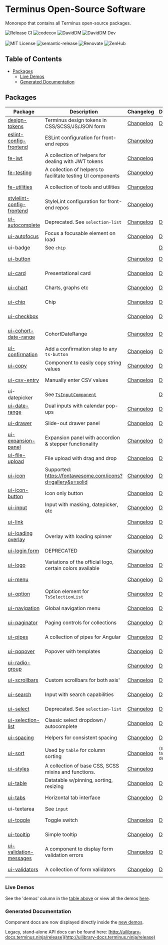 # Terminus Open-Source Software

Monorepo that contains all Terminus open-source packages.

![Release CI][github-badge-release] ![codecov][codecov-badge]
![DavidDM][david-badge] ![DavidDM Dev][david-dev-badge]
<br>  
![MIT License][license-badge] ![semantic-release][semantic-release-badge]
![Renovate][renovate-badge] ![ZenHub][zenhub-image]

<!-- START doctoc generated TOC please keep comment here to allow auto update -->
<!-- DON'T EDIT THIS SECTION, INSTEAD RE-RUN doctoc TO UPDATE -->
## Table of Contents

- [Packages](#packages)
  - [Live Demos](#live-demos)
  - [Generated Documentation](#generated-documentation)

<!-- END doctoc generated TOC please keep comment here to allow auto update -->

## Packages

|                      Package                      |                         Description                          |                 Changelog                  |               Demo               |               Docs               |                 Coverage                 |                           `@latest`                           |                          `@next`                           |
|---------------------------------------------------|--------------------------------------------------------------|--------------------------------------------|----------------------------------|----------------------------------|------------------------------------------|---------------------------------------------------------------|------------------------------------------------------------|
| [design-tokens][src-tokens]                       | Terminus design tokens in CSS/SCSS/JS/JSON form              | [Changelog][changelog-tokens]              | [Demo][demo-tokens]              |                                  |                                          | ![Design Tokens latest][badge-latest-tokens]                  | ![Tokens next][badge-next-tokens]                          |
| [eslint-config-frontend][src-eslint-config]       | ESLint configuration for front-end repos                     | [Changelog][changelog-eslint-config]       |                                  | [Docs][docs-eslint-config]       |                                          | ![ESLint config latest][badge-latest-eslint-config]           | ![ESLint config next][badge-next-eslint-config]            |
| [fe-jwt][src-fe-jwt]                              | A collection of helpers for dealing with JWT tokens          | [Changelog][changelog-fe-jwt]              |                                  | [Docs][docs-fe-jwt]              | ![codecov][cov-badge-fe-jwt]             | ![fe-jwt latest][badge-latest-fe-jwt]                         | ![fe-jwt next][badge-next-fe-jwt]                          |
| [fe-testing][src-fe-testing]                      | A collection of helpers to facilitate testing UI components  | [Changelog][changelog-fe-testing]          |                                  | [Docs][docs-fe-testing]          | ![codecov][cov-badge-fe-testing]         | ![fe-testing latest][badge-latest-fe-testing]                 | ![fe-testing next][badge-next-fe-testing]                  |
| [fe-utilities][src-fe-utilities]                  | A collection of tools and utilities                          | [Changelog][changelog-fe-utilities]        |                                  | [Docs][docs-fe-utilities]        | ![codecov][cov-badge-fe-utilities]       | ![fe-utilities latest][badge-latest-fe-utilities]             | ![fe-utilities next][badge-next-fe-utilities]              |
| [stylelint-config-frontend][src-stylelint-config] | StyleLint configuration for front-end repos                  | [Changelog][changelog-stylelint-config]    |                                  | [Docs][docs-stylelint-config]    |                                          | ![StyleLint config latest][badge-latest-stylelint-config]     | ![Stylelint config next][badge-next-stylelint-config]      |
| [ui-autocomplete][src-autocomplete]               | Deprecated. See `selection-list`                             | [Changelog][changelog-autocomplete]        | [Demo][demo-autocomplete]        | [Docs][docs-autocomplete]        | ![codecov][cov-badge-autocomplete]       | ![Autocomplete latest][badge-latest-autocomplete]             | ![Autocomplete next][badge-next-autocomplete]              |
| [ui-autofocus][src-autofocus]                     | Focus a focusable element on load                            | [Changelog][changelog-autofocus]           | [Demo][demo-autofocus]           | [Docs][docs-autofocus]           | ![codecov][cov-badge-autofocus]          | ![autofocus latest][badge-latest-autofocus]                   | ![Autofocus next][badge-next-autofocus]                    |
| ui-badge                                          | See `chip`                                                   |                                            | [Demo][demo-chip]                |                                  |                                          |                                                               |                                                            |
| [ui-button][src-button]                           |                                                              | [Changelog][changelog-button]              | [Demo][demo-button]              | [Docs][docs-button]              | ![codecov][cov-badge-button]             | ![button latest][badge-latest-button]                         | ![Button next][badge-next-button]                          |
| [ui-card][src-card]                               | Presentational card                                          | [Changelog][changelog-card]                | [Demo][demo-card]                | [Docs][docs-card]                | ![codecov][cov-badge-card]               | ![card latest][badge-latest-card]                             | ![Card next][badge-next-card]                              |
| [ui-chart][src-chart]                             | Charts, graphs etc                                           | [Changelog][changelog-chart]               | [Demo][demo-chart]               | [Docs][docs-chart]               | ![codecov][cov-badge-chart]              | ![chart latest][badge-latest-chart]                           | ![Chart next][badge-next-chart]                            |
| [ui-chip][src-chip]                               | Chip                                                         | [Changelog][changelog-chip]                | [Demo][demo-chip]                | [Docs][docs-chip]                | ![codecov][cov-badge-chip]               | ![chip latest][badge-latest-chip]                             | ![Chip next][badge-next-chip]                              |
| [ui-checkbox][src-checkbox]                       |                                                              | [Changelog][changelog-checkbox]            | [Demo][demo-checkbox]            | [Docs][docs-checkbox]            | ![codecov][cov-badge-checkbox]           | ![checkbox latest][badge-latest-checkbox]                     | ![Checkbox next][badge-next-checkbox]                      |
| [ui-cohort-date-range][src-cohort-date-range]     | CohortDateRange                                              | [Changelog][changelog-cohort-date-range]   | [Demo][demo-cohort-date-range]   | [Docs][docs-cohort-date-range]   | ![codecov][cov-badge-cohortDateRange]    | ![cohortDateRange latest][badge-latest-cohortDateRange]       | ![Cohort Date Range next][badge-next-cohortDateRange]      |
| [ui-confirmation][src-confirmation]               | Add a confirmation step to any `ts-button`                   | [Changelog][changelog-confirmation]        | [Demo][demo-confirmation]        | [Docs][docs-confirmation]        | ![codecov][cov-badge-confirmation]       | ![confirmation latest][badge-latest-confirmation]             | ![Confirmation next][badge-next-confirmation]              |
| [ui-copy][src-copy]                               | Component to easily copy string values                       | [Changelog][changelog-copy]                | [Demo][demo-copy]                | [Docs][docs-copy]                | ![codecov][cov-badge-copy]               | ![copy latest][badge-latest-copy]                             | ![Copy next][badge-next-copy]                              |
| [ui-csv-entry][src-csv-entry]                     | Manually enter CSV values                                    | [Changelog][changelog-csv-entry]           | [Demo][demo-csv-entry]           | [Docs][docs-csv-entry]           | ![codecov][cov-badge-csvEntry]           | ![csvEntry latest][badge-latest-csvEntry]                     | ![CSV Entry next][badge-next-csvEntry]                     |
| ui-datepicker                                     | See [`TsInputComponent`][src-input]                          |                                            | [Demo][demo-input]               | [Docs][docs-input]               |                                          |                                                               |                                                            |
| [ui-date-range][src-date-range]                   | Dual inputs with calendar pop-ups                            | [Changelog][changelog-date-range]          | [Demo][demo-date-range]          | [Docs][docs-date-range]          | ![codecov][cov-badge-dateRange]          | ![dateRange latest][badge-latest-dateRange]                   | ![Date Range next][badge-next-dateRange]                   |
| [ui-drawer][src-drawer]                           | Slide-out drawer panel                                       | [Changelog][changelog-drawer]              | [Demo][demo-drawer]              | [Docs][docs-drawer]              | ![codecov][cov-badge-drawer]             | ![drawer latest][badge-latest-drawer]                         | ![Drawer next][badge-next-drawer]                          |
| [ui-expansion-panel][src-expansion-panel]         | Expansion panel with accordion & stepper functionality       | [Changelog][changelog-expansion-panel]     | [Demo][demo-expansion-panel]     | [Docs][docs-expansion-panel]     | ![codecov][cov-badge-expansionPanel]     | ![expansionPanel latest][badge-latest-expansionPanel]         | ![Expansion Panel next][badge-next-expansionPanel]         |
| [ui-file-upload][src-file-upload]                 | File upload with drag and drop                               | [Changelog][changelog-file-upload]         | [Demo][demo-file-upload]         | [Docs][docs-file-upload]         | ![codecov][cov-badge-fileUpload]         | ![fileUpload latest][badge-latest-fileUpload]                 | ![File Upload next][badge-next-fileUpload]                 |
| [ui-icon][src-icon]                               | Supported: <https://fontawesome.com/icons?d=gallery&s=solid> | [Changelog][changelog-icon]                | [Demo][demo-icon]                | [Docs][docs-icon]                | ![codecov][cov-badge-icon]               | ![icon latest][badge-latest-icon]                             | ![Icon next][badge-next-icon]                              |
| [ui-icon-button][src-icon-button]                 | Icon only button                                             | [Changelog][changelog-icon-button]         | [Demo][demo-icon-button]         | [Docs][docs-icon-button]         | ![codecov][cov-badge-iconButton]         | ![iconButton latest][badge-latest-iconButton]                 | ![Icon Button next][badge-next-iconButton]                 |
| [ui-input][src-input]                             | Input with masking, datepicker, etc                          | [Changelog][changelog-input]               | [Demo][demo-input]               | [Docs][docs-input]               | ![codecov][cov-badge-input]              | ![input latest][badge-latest-input]                           | ![Input next][badge-next-input]                            |
| [ui-link][src-link]                               |                                                              | [Changelog][changelog-link]                | [Demo][demo-link]                | [Docs][docs-link]                | ![codecov][cov-badge-link]               | ![link latest][badge-latest-link]                             | ![Link next][badge-next-link]                              |
| [ui-loading overlay][src-loading-overlay]         | Overlay with loading spinner                                 | [Changelog][changelog-loading-overlay]     | [Demo][demo-loading-overlay]     | [Docs][docs-loading-overlay]     | ![codecov][cov-badge-loadingOverlay]     | ![loadingOverlay latest][badge-latest-loadingOverlay]         | ![Loading Overlay next][badge-next-loadingOverlay]         |
| [ui-login form][src-login-form]                   | DEPRECATED                                                   | [Changelog][changelog-login-form]          |                                  | [Docs][docs-login-form]          | ![codecov][cov-badge-loginForm]          | ![loginForm latest][badge-latest-loginForm]                   | ![Login Form next][badge-next-loginForm]                   |
| [ui-logo][src-logo]                               | Variations of the official logo, certain colors available    | [Changelog][changelog-logo]                | [Demo][demo-logo]                | [Docs][docs-logo]                | ![codecov][cov-badge-logo]               | ![logo latest][badge-latest-logo]                             | ![Logo next][badge-next-logo]                              |
| [ui-menu][src-menu]                               |                                                              | [Changelog][changelog-menu]                | [Demo][demo-menu]                | [Docs][docs-menu]                | ![codecov][cov-badge-menu]               | ![menu latest][badge-latest-menu]                             | ![Menu next][badge-next-menu]                              |
| [ui-option][src-option]                           | Option element for `TsSelectionList`                         | [Changelog][changelog-option]              | [Demo][demo-option]              | [Docs][docs-option]              | ![codecov][cov-badge-option]             | ![option latest][badge-latest-option]                         | ![Option next][badge-next-option]                          |
| [ui-navigation][src-navigation]                   | Global navigation menu                                       | [Changelog][changelog-navigation]          | [Demo][demo-navigation]          | [Docs][docs-navigation]          | ![codecov][cov-badge-navigation]         | ![navigation latest][badge-latest-navigation]                 | ![Navigation next][badge-next-navigation]                  |
| [ui-paginator][src-paginator]                     | Paging controls for collections                              | [Changelog][changelog-paginator]           | [Demo][demo-paginator]           | [Docs][docs-paginator]           | ![codecov][cov-badge-paginator]          | ![paginator latest][badge-latest-paginator]                   | ![Paginator next][badge-next-paginator]                    |
| [ui-pipes][src-pipes]                             | A collection of pipes for Angular                            | [Changelog][changelog-pipes]               | [Demo][demo-pipes]               | [Docs][docs-pipes]               | ![codecov][cov-badge-pipes]              | ![pipes latest][badge-latest-pipes]                           | ![Pipes next][badge-next-pipes]                            |
| [ui-popover][src-popover]                         | Popover with templates                                       | [Changelog][changelog-popover]             | [Demo][demo-popover]             | [Docs][docs-popover]             | ![codecov][cov-badge-popover]            | ![popover latest][badge-latest-popover]                       | ![Popover next][badge-next-popover]                        |
| [ui-radio-group][src-radio-group]                 |                                                              | [Changelog][changelog-radio-group]         | [Demo][demo-radio-group]         | [Docs][docs-radio-group]         | ![codecov][cov-badge-radioGroup]         | ![radioGroup latest][badge-latest-radioGroup]                 | ![Radio Group next][badge-next-radioGroup]                 |
| [ui-scrollbars][src-scrollbars]                   | Custom scrollbars for both axis'                             | [Changelog][changelog-scrollbars]          | [Demo][demo-scrollbars]          | [Docs][docs-scrollbars]          | ![codecov][cov-badge-scrollbars]         | ![scrollbars latest][badge-latest-scrollbars]                 | ![Scrollbars next][badge-next-scrollbars]                  |
| [ui-search][src-search]                           | Input with search capabilities                               | [Changelog][changelog-search]              | [Demo][demo-search]              | [Docs][docs-search]              | ![codecov][cov-badge-search]             | ![search latest][badge-latest-search]                         | ![Search next][badge-next-search]                          |
| [ui-select][src-select]                           | Deprecated. See `selection-list`                             | [Changelog][changelog-select]              | [Demo][demo-select]              | [Docs][docs-select]              | ![codecov][cov-badge-select]             | ![select latest][badge-latest-select]                         | ![Select next][badge-next-select]                          |
| [ui-selection-list][src-selection-list]           | Classic select dropdown / autocomplete                       | [Changelog][changelog-selection-list]      | [Demo][demo-selection-list]      | [Docs][docs-selection-list]      | ![codecov][cov-badge-selectionList]      | ![selectionList latest][badge-latest-selectionList]           | ![Selection List next][badge-next-selectionList]           |
| [ui-spacing][src-spacing]                         | Helpers for consistent spacing                               | [Changelog][changelog-spacing]             | [Demo][demo-spacing]             | [Docs][docs-spacing]             | ![codecov][cov-badge-spacing]            | ![spacing latest][badge-latest-spacing]                       | ![Spacing next][badge-next-spacing]                        |
| [ui-sort][src-sort]                               | Used by `table` for column sorting                           | [Changelog][changelog-sort]                | <small>(see table demo)</small>  | [Docs][docs-sort]                | ![codecov][cov-badge-sort]               | ![sort latest][badge-latest-sort]                             | ![Sort next][badge-next-sort]                              |
| [ui-styles][src-styles]                           | A collection of base CSS, SCSS mixins and functions.         | [Changelog][changelog-styles]              |                                  | [Docs][docs-styles]              |                                          | ![styles latest][badge-latest-styles]                         | ![Styles next][badge-next-styles]                          |
| [ui-table][src-table]                             | Datatable w/pinning, sorting, resizing                       | [Changelog][changelog-table]               | [Demo][demo-table]               | [Docs][docs-table]               | ![codecov][cov-badge-table]              | ![table latest][badge-latest-table]                           | ![Table next][badge-next-table]                            |
| [ui-tabs][src-tabs]                               | Horizontal tab interface                                     | [Changelog][changelog-tabs]                | [Demo][demo-tabs]                | [Docs][docs-tabs]                | ![codecov][cov-badge-tabs]               | ![tabs latest][badge-latest-tabs]                             | ![Tabs next][badge-next-tabs]                              |
| ui-textarea                                       | See `input`                                                  |                                            |                                  |                                  |                                          |                                                               |                                                            |
| [ui-toggle][src-toggle]                           | Toggle switch                                                | [Changelog][changelog-toggle]              | [Demo][demo-toggle]              | [Docs][docs-toggle]              | ![codecov][cov-badge-toggle]             | ![toggle latest][badge-latest-toggle]                         | ![Toggle next][badge-next-toggle]                          |
| [ui-tooltip][src-tooltip]                         | Simple tooltip                                               | [Changelog][changelog-tooltip]             | [Demo][demo-tooltip]             | [Docs][docs-tooltip]             | ![codecov][cov-badge-tooltip]            | ![tooltip latest][badge-latest-tooltip]                       | ![Tooltip next][badge-next-tooltip]                        |
| [ui-validation-messages][src-validation-messages] | A component to display form validation errors                | [Changelog][changelog-validation-messages] | [Demo][demo-validation-messages] | [Docs][docs-validation-messages] | ![codecov][cov-badge-validationMessages] | ![validationMessages latest][badge-latest-validationMessages] | ![Validation Messages next][badge-next-validationMessages] |
| [ui-validators][src-validators]                   | A collection of form validators                              | [Changelog][changelog-validators]          | [Demo][demo-validators]          | [Docs][docs-validators]          | ![codecov][cov-badge-validators]         | ![validators latest][badge-latest-validators]                 | ![Validators next][badge-next-validators]                  |

### Live Demos

See the 'demos' column in the [table above](#packages) or view all the demos [here][chromatic-storybook].

### Generated Documentation

Component docs are now displayed directly inside the [new demos][chromatic-storybook].

Legacy, stand-alone API docs can be found here:
[http://uilibrary-docs.terminus.ninja/release](http://uilibrary-docs.terminus.ninja/release)

<!-- Links -->
[semantic-release]:       https://github.com/semantic-release/semantic-release
[semantic-release-badge]: https://img.shields.io/badge/%20%20%F0%9F%93%A6%F0%9F%9A%80-semantic--release-e10079.svg
[codecov-project]:        https://codecov.io/gh/GetTerminus/terminus-oss
[codecov-badge]:          https://codecov.io/gh/GetTerminus/terminus-oss/branch/release/graph/badge.svg
[renovate-badge]:         https://img.shields.io/badge/renovate-enabled-brightgreen.svg
[renovate-link]:          https://renovatebot.com
[david-dev-badge]:        https://david-dm.org/GetTerminus/terminus-oss/dev-status.svg
[david-badge]:            https://david-dm.org/GetTerminus/terminus-oss.svg
[david-link]:             https://david-dm.org/GetTerminus/terminus-oss?view=list
[license-url]:            https://github.com/GetTerminus/terminus-ui/blob/release/LICENSE
[license-badge]:          http://img.shields.io/badge/license-MIT-blue.svg
[zenhub-image]:           https://dxssrr2j0sq4w.cloudfront.net/3.2.0/img/external/zenhub-badge.png
[zenhub-url]:             https://github.com/GetTerminus/terminus-oss#zenhub
[github-badge-release]:   https://github.com/GetTerminus/terminus-oss/workflows/Release%20CI/badge.svg
[github-ci-link]:         https://github.com/GetTerminus/terminus-oss/actions?query=workflow%3A%22Release+CI%22
[chromatic-storybook]:    https://release--5f0ca4e61af3790022cad2fe.chromatic.com

<!-- Source Directories -->
[src-tokens]:              https://github.com/GetTerminus/terminus-oss/blob/release/libs/design-tokens/
[src-fe-jwt]:              https://github.com/GetTerminus/terminus-oss/blob/release/libs/fe-jwt/
[src-fe-testing]:          https://github.com/GetTerminus/terminus-oss/blob/release/libs/fe-testing/
[src-fe-utilities]:        https://github.com/GetTerminus/terminus-oss/blob/release/libs/fe-utilities/
[src-eslint-config]:       https://github.com/GetTerminus/terminus-oss/blob/release/libs/eslint-config-frontend/
[src-stylelint-config]:    https://github.com/GetTerminus/terminus-oss/blob/release/libs/stylelint-config-frontend/
[src-autocomplete]:        https://github.com/GetTerminus/terminus-oss/blob/release/libs/ui/autocomplete/
[src-autofocus]:           https://github.com/GetTerminus/terminus-oss/blob/release/libs/ui/autofocus/
[src-button]:              https://github.com/GetTerminus/terminus-oss/blob/release/libs/ui/button/
[src-card]:                https://github.com/GetTerminus/terminus-oss/blob/release/libs/ui/card/
[src-chart]:               https://github.com/GetTerminus/terminus-oss/blob/release/libs/ui/chart/
[src-checkbox]:            https://github.com/GetTerminus/terminus-oss/blob/release/libs/ui/checkbox/
[src-chip]:                https://github.com/GetTerminus/terminus-oss/blob/release/libs/ui/chip/
[src-cohort-date-range]:   https://github.com/GetTerminus/terminus-oss/blob/release/libs/ui/cohort-date-range/
[src-confirmation]:        https://github.com/GetTerminus/terminus-oss/blob/release/libs/ui/confirmation/
[src-copy]:                https://github.com/GetTerminus/terminus-oss/blob/release/libs/ui/copy/
[src-csv-entry]:           https://github.com/GetTerminus/terminus-oss/blob/release/libs/ui/csv-entry/
[src-date-range]:          https://github.com/GetTerminus/terminus-oss/blob/release/libs/ui/date-range/
[src-drawer]:              https://github.com/GetTerminus/terminus-oss/blob/release/libs/ui/drawer/
[src-expansion-panel]:     https://github.com/GetTerminus/terminus-oss/blob/release/libs/ui/expansion-panel/
[src-file-upload]:         https://github.com/GetTerminus/terminus-oss/blob/release/libs/ui/file-upload/
[src-icon-button]:         https://github.com/GetTerminus/terminus-oss/blob/release/libs/ui/icon-button/
[src-icon]:                https://github.com/GetTerminus/terminus-oss/blob/release/libs/ui/icon/
[src-input]:               https://github.com/GetTerminus/terminus-oss/blob/release/libs/ui/input/
[src-link]:                https://github.com/GetTerminus/terminus-oss/blob/release/libs/ui/link/
[src-loading-overlay]:     https://github.com/GetTerminus/terminus-oss/blob/release/libs/ui/loading-overlay/
[src-login-form]:          https://github.com/GetTerminus/terminus-oss/blob/release/libs/ui/login-form/
[src-logo]:                https://github.com/GetTerminus/terminus-oss/blob/release/libs/ui/logo/
[src-menu]:                https://github.com/GetTerminus/terminus-oss/blob/release/libs/ui/menu/
[src-option]:                https://github.com/GetTerminus/terminus-oss/blob/release/libs/ui/option/
[src-navigation]:          https://github.com/GetTerminus/terminus-oss/blob/release/libs/ui/navigation/
[src-paginator]:           https://github.com/GetTerminus/terminus-oss/blob/release/libs/ui/paginator/
[src-pipes]:               https://github.com/GetTerminus/terminus-oss/blob/release/libs/ui/pipes/
[src-popover]:             https://github.com/Getterminus/terminus-oss/blob/release/libs/ui/popover/
[src-radio-group]:         https://github.com/GetTerminus/terminus-oss/blob/release/libs/ui/radio-group/
[src-scrollbars]:          https://github.com/GetTerminus/terminus-oss/blob/release/libs/ui/scrollbars/
[src-search]:              https://github.com/GetTerminus/terminus-oss/blob/release/libs/ui/search/
[src-select]:              https://github.com/GetTerminus/terminus-oss/blob/release/libs/ui/select/
[src-selection-list]:      https://github.com/GetTerminus/terminus-oss/blob/release/libs/ui/selection-list/
[src-sort]:                https://github.com/GetTerminus/terminus-oss/blob/release/libs/ui/sort/
[src-spacing]:             https://github.com/GetTerminus/terminus-oss/blob/release/libs/ui/spacing/
[src-styles]:              https://github.com/GetTerminus/terminus-oss/blob/release/libs/ui/styles/
[src-table]:               https://github.com/GetTerminus/terminus-oss/blob/release/libs/ui/table/
[src-tabs]:                https://github.com/GetTerminus/terminus-oss/blob/release/libs/ui/tabs/
[src-toggle]:              https://github.com/GetTerminus/terminus-oss/blob/release/libs/ui/toggle/
[src-tooltip]:             https://github.com/GetTerminus/terminus-oss/blob/release/libs/ui/tooltip/
[src-validation-messages]: https://github.com/GetTerminus/terminus-oss/blob/release/libs/ui/validation-messages/
[src-validators]:          https://github.com/GetTerminus/terminus-oss/blob/release/libs/ui/validators/

<!-- Changelogs -->
[changelog-tokens]:              https://github.com/GetTerminus/terminus-oss/blob/release/libs/design-tokens/CHANGELOG.md
[changelog-fe-jwt]:              https://github.com/GetTerminus/terminus-oss/blob/release/libs/fe-jwt/CHANGELOG.md
[changelog-fe-testing]:          https://github.com/GetTerminus/terminus-oss/blob/release/libs/fe-testing/CHANGELOG.md
[changelog-fe-utilities]:        https://github.com/GetTerminus/terminus-oss/blob/release/libs/fe-utilities/CHANGELOG.md
[changelog-eslint-config]:       https://github.com/GetTerminus/terminus-oss/blob/release/libs/eslint-config-frontend/CHANGELOG.md
[changelog-stylelint-config]:    https://github.com/GetTerminus/terminus-oss/blob/release/libs/stylelint-config-frontend/CHANGELOG.md
[changelog-autocomplete]:        https://github.com/GetTerminus/terminus-oss/blob/release/libs/ui/autocomplete/CHANGELOG.md
[changelog-autofocus]:           https://github.com/GetTerminus/terminus-oss/blob/release/libs/ui/autofocus/CHANGELOG.md
[changelog-button]:              https://github.com/GetTerminus/terminus-oss/blob/release/libs/ui/button/CHANGELOG.md
[changelog-card]:                https://github.com/GetTerminus/terminus-oss/blob/release/libs/ui/card/CHANGELOG.md
[changelog-chart]:               https://github.com/GetTerminus/terminus-oss/blob/release/libs/ui/chart/CHANGELOG.md
[changelog-checkbox]:            https://github.com/GetTerminus/terminus-oss/blob/release/libs/ui/checkbox/CHANGELOG.md
[changelog-chip]:                https://github.com/GetTerminus/terminus-oss/blob/release/libs/ui/chip/CHANGELOG.md
[changelog-cohort-date-range]:   https://github.com/GetTerminus/terminus-oss/blob/release/libs/ui/cohort-date-range/CHANGELOG.md
[changelog-confirmation]:        https://github.com/GetTerminus/terminus-oss/blob/release/libs/ui/confirmation/CHANGELOG.md
[changelog-copy]:                https://github.com/GetTerminus/terminus-oss/blob/release/libs/ui/copy/CHANGELOG.md
[changelog-csv-entry]:           https://github.com/GetTerminus/terminus-oss/blob/release/libs/ui/csv-entry/CHANGELOG.md
[changelog-date-range]:          https://github.com/GetTerminus/terminus-oss/blob/release/libs/ui/date-range/CHANGELOG.md
[changelog-drawer]:              https://github.com/GetTerminus/terminus-oss/blob/release/libs/ui/drawer/CHANGELOG.md
[changelog-expansion-panel]:     https://github.com/GetTerminus/terminus-oss/blob/release/libs/ui/expansion-panel/CHANGELOG.md
[changelog-file-upload]:         https://github.com/GetTerminus/terminus-oss/blob/release/libs/ui/file-upload/CHANGELOG.md
[changelog-icon-button]:         https://github.com/GetTerminus/terminus-oss/blob/release/libs/ui/icon-button/CHANGELOG.md
[changelog-icon]:                https://github.com/GetTerminus/terminus-oss/blob/release/libs/ui/icon/CHANGELOG.md
[changelog-input]:               https://github.com/GetTerminus/terminus-oss/blob/release/libs/ui/input/CHANGELOG.md
[changelog-link]:                https://github.com/GetTerminus/terminus-oss/blob/release/libs/ui/link/CHANGELOG.md
[changelog-loading-overlay]:     https://github.com/GetTerminus/terminus-oss/blob/release/libs/ui/loading-overlay/CHANGELOG.md
[changelog-login-form]:          https://github.com/GetTerminus/terminus-oss/blob/release/libs/ui/login-form/CHANGELOG.md
[changelog-logo]:                https://github.com/GetTerminus/terminus-oss/blob/release/libs/ui/logo/CHANGELOG.md
[changelog-menu]:                https://github.com/GetTerminus/terminus-oss/blob/release/libs/ui/menu/CHANGELOG.md
[changelog-option]:              https://github.com/GetTerminus/terminus-oss/blob/release/libs/ui/option/CHANGELOG.md
[changelog-navigation]:          https://github.com/GetTerminus/terminus-oss/blob/release/libs/ui/navigation/CHANGELOG.md
[changelog-paginator]:           https://github.com/GetTerminus/terminus-oss/blob/release/libs/ui/paginator/CHANGELOG.md
[changelog-pipes]:               https://github.com/GetTerminus/terminus-oss/blob/release/libs/ui/pipes/CHANGELOG.md
[changelog-popover]:             https://github.com/Getterminus/terminus-oss/blob/release/libs/ui/popover/CHANGELOG.md
[changelog-radio-group]:         https://github.com/GetTerminus/terminus-oss/blob/release/libs/ui/radio-group/CHANGELOG.md
[changelog-scrollbars]:          https://github.com/GetTerminus/terminus-oss/blob/release/libs/ui/scrollbars/CHANGELOG.md
[changelog-search]:              https://github.com/GetTerminus/terminus-oss/blob/release/libs/ui/search/CHANGELOG.md
[changelog-select]:              https://github.com/GetTerminus/terminus-oss/blob/release/libs/ui/select/CHANGELOG.md
[changelog-selection-list]:      https://github.com/GetTerminus/terminus-oss/blob/release/libs/ui/selection-list/CHANGELOG.md
[changelog-sort]:                https://github.com/GetTerminus/terminus-oss/blob/release/libs/ui/sort/CHANGELOG.md
[changelog-spacing]:             https://github.com/GetTerminus/terminus-oss/blob/release/libs/ui/spacing/CHANGELOG.md
[changelog-styles]:              https://github.com/GetTerminus/terminus-oss/blob/release/libs/ui/styles/CHANGELOG.md
[changelog-table]:               https://github.com/GetTerminus/terminus-oss/blob/release/libs/ui/table/CHANGELOG.md
[changelog-tabs]:                https://github.com/GetTerminus/terminus-oss/blob/release/libs/ui/tabs/CHANGELOG.md
[changelog-toggle]:              https://github.com/GetTerminus/terminus-oss/blob/release/libs/ui/toggle/CHANGELOG.md
[changelog-tooltip]:             https://github.com/GetTerminus/terminus-oss/blob/release/libs/ui/tooltip/CHANGELOG.md
[changelog-validation-messages]: https://github.com/GetTerminus/terminus-oss/blob/release/libs/ui/validation-messages/CHANGELOG.md
[changelog-validators]:          https://github.com/GetTerminus/terminus-oss/blob/release/libs/ui/validators/CHANGELOG.md

<!-- Legacy source code -->
[legacy-src-tokens]:              https://github.com/GetTerminus/design-tokens
[legacy-src-fe-jwt]:              https://github.com/GetTerminus/ngx-tools/tree/release/ngx-tools/jwt
[legacy-src-fe-testing]:          https://github.com/GetTerminus/ngx-tools/tree/release/ngx-tools/testing
[legacy-src-fe-utilities]:        https://github.com/GetTerminus/ngx-tools
[legacy-src-eslint-config]:       https://github.com/GetTerminus/eslint-config-frontend
[legacy-src-stylelint-config]:    https://github.com/GetTerminus/stylelint-config-frontend
[legacy-src-autocomplete]:        https://github.com/GetTerminus/terminus-ui/blob/release/projects/library/autocomplete/
[legacy-src-autofocus]:           https://github.com/GetTerminus/terminus-ui/blob/release/projects/library/autofocus/
[legacy-src-button]:              https://github.com/GetTerminus/terminus-ui/blob/release/projects/library/button/
[legacy-src-card]:                https://github.com/GetTerminus/terminus-ui/blob/release/projects/library/card/
[legacy-src-chart]:               https://github.com/GetTerminus/terminus-ui/blob/release/projects/library/chart/
[legacy-src-checkbox]:            https://github.com/GetTerminus/terminus-ui/blob/release/projects/library/checkbox/
[legacy-src-chip]:                https://github.com/GetTerminus/terminus-ui/blob/release/projects/library/chip/
[legacy-src-cohort-date-range]:   https://github.com/GetTerminus/terminus-ui/blob/release/projects/library/cohort-date-range/
[legacy-src-confirmation]:        https://github.com/GetTerminus/terminus-ui/blob/release/projects/library/confirmation/
[legacy-src-copy]:                https://github.com/GetTerminus/terminus-ui/blob/release/projects/library/copy/
[legacy-src-csv-entry]:           https://github.com/GetTerminus/terminus-ui/blob/release/projects/library/csv-entry/
[legacy-src-date-range]:          https://github.com/GetTerminus/terminus-ui/blob/release/projects/library/date-range/
[legacy-src-drawer]:              https://github.com/GetTerminus/terminus-ui/blob/release/projects/library/drawer/
[legacy-src-expansion-panel]:     https://github.com/GetTerminus/terminus-ui/blob/release/projects/library/expansion-panel/
[legacy-src-file-upload]:         https://github.com/GetTerminus/terminus-ui/blob/release/projects/library/file-upload/
[legacy-src-icon-button]:         https://github.com/GetTerminus/terminus-ui/blob/release/projects/library/icon-button/
[legacy-src-icon]:                https://github.com/GetTerminus/terminus-ui/blob/release/projects/library/icon/
[legacy-src-input]:               https://github.com/GetTerminus/terminus-ui/blob/release/projects/library/input/
[legacy-src-link]:                https://github.com/GetTerminus/terminus-ui/blob/release/projects/library/link/
[legacy-src-loading-overlay]:     https://github.com/GetTerminus/terminus-ui/blob/release/projects/library/loading-overlay/
[legacy-src-login-form]:          https://github.com/GetTerminus/terminus-ui/blob/release/projects/library/login-form/
[legacy-src-logo]:                https://github.com/GetTerminus/terminus-ui/blob/release/projects/library/logo/
[legacy-src-menu]:                https://github.com/GetTerminus/terminus-ui/blob/release/projects/library/menu/
[legacy-src-option]:              https://github.com/GetTerminus/terminus-ui/blob/release/projects/library/option/
[legacy-src-navigation]:          https://github.com/GetTerminus/terminus-ui/blob/release/projects/library/navigation/
[legacy-src-paginator]:           https://github.com/GetTerminus/terminus-ui/blob/release/projects/library/paginator/
[legacy-src-pipes]:               https://github.com/GetTerminus/terminus-ui/blob/release/projects/library/pipes/
[legacy-src-popover]:             https://github.com/Getterminus/terminus-ui/blob/release/projects/library/popover/
[legacy-src-radio-group]:         https://github.com/GetTerminus/terminus-ui/blob/release/projects/library/radio-group/
[legacy-src-scrollbars]:          https://github.com/GetTerminus/terminus-ui/blob/release/projects/library/scrollbars/
[legacy-src-search]:              https://github.com/GetTerminus/terminus-ui/blob/release/projects/library/search/
[legacy-src-select]:              https://github.com/GetTerminus/terminus-ui/blob/release/projects/library/select/
[legacy-src-selection-list]:      https://github.com/GetTerminus/terminus-ui/blob/release/projects/library/selection-list/
[legacy-src-sort]:                https://github.com/GetTerminus/terminus-ui/blob/release/projects/library/sort/
[legacy-src-spacing]:             https://github.com/GetTerminus/terminus-ui/blob/release/projects/library/spacing/
[legacy-src-table]:               https://github.com/GetTerminus/terminus-ui/blob/release/projects/library/table/
[legacy-src-tabs]:                https://github.com/GetTerminus/terminus-ui/blob/release/projects/library/tabs/
[legacy-src-toggle]:              https://github.com/GetTerminus/terminus-ui/blob/release/projects/library/toggle/
[legacy-src-tooltip]:             https://github.com/GetTerminus/terminus-ui/blob/release/projects/library/tooltip/
[legacy-src-validation-messages]: https://github.com/GetTerminus/terminus-ui/blob/release/projects/library/validation-messages/
[legacy-src-validators]:          https://github.com/GetTerminus/terminus-ui/blob/release/projects/library/validators/

<!-- Demos -->
[demo-tokens]:              https://release--5f0ca4e61af3790022cad2fe.chromatic.com/?path=/story/tokens
[demo-autocomplete]:        https://getterminus.github.io/ui-demos-release/components/autocomplete
[demo-autofocus]:           https://release--5f0ca4e61af3790022cad2fe.chromatic.com/?path=/story/utilities-autofocus
[demo-button]:              https://release--5f0ca4e61af3790022cad2fe.chromatic.com/?path=/story/components-actions-button
[demo-card]:                https://release--5f0ca4e61af3790022cad2fe.chromatic.com/?path=/story/components-structure-card
[demo-chart]:               https://release--5f0ca4e61af3790022cad2fe.chromatic.com/?path=/story/components-data-display-chart
[demo-chip]:                https://release--5f0ca4e61af3790022cad2fe.chromatic.com/?path=/story/components-data-display-chip
[demo-checkbox]:            https://release--5f0ca4e61af3790022cad2fe.chromatic.com/?path=/story/components-data-entry-checkbox
[demo-cohort-date-range]:   https://release--5f0ca4e61af3790022cad2fe.chromatic.com/?path=/story/components-data-entry-cohort-date-range
[demo-confirmation]:        https://release--5f0ca4e61af3790022cad2fe.chromatic.com/?path=/story/components-feedback-confirmation
[demo-copy]:                https://release--5f0ca4e61af3790022cad2fe.chromatic.com/?path=/story/components-actions-copy
[demo-csv-entry]:           https://release--5f0ca4e61af3790022cad2fe.chromatic.com/?path=/story/components-data-entry-csv-entry
[demo-date-range]:          https://release--5f0ca4e61af3790022cad2fe.chromatic.com/?path=/story/components-data-entry-date-range
[demo-drawer]:              https://release--5f0ca4e61af3790022cad2fe.chromatic.com/?path=/story/components-structure-drawer
[demo-expansion-panel]:     https://release--5f0ca4e61af3790022cad2fe.chromatic.com/?path=/story/components-structure-expansion-panel
[demo-file-upload]:         https://release--5f0ca4e61af3790022cad2fe.chromatic.com/?path=/story/components-data-entry-file-upload
[demo-icon-button]:         https://release--5f0ca4e61af3790022cad2fe.chromatic.com/?path=/story/components-actions-icon-button
[demo-icon]:                https://release--5f0ca4e61af3790022cad2fe.chromatic.com/?path=/story/components-media-icon
[demo-input]:               https://release--5f0ca4e61af3790022cad2fe.chromatic.com/?path=/story/components-data-entry-input
[demo-link]:                https://release--5f0ca4e61af3790022cad2fe.chromatic.com/?path=/story/components-navigation-link
[demo-loading-overlay]:     https://release--5f0ca4e61af3790022cad2fe.chromatic.com/?path=/story/components-feedback-loading-overlay
[demo-log-in-form]:         https://getterminus.github.io/ui-demos-release/components/log-in-form
[demo-logo]:                https://release--5f0ca4e61af3790022cad2fe.chromatic.com/?path=/story/components-media-logo
[demo-menu]:                https://release--5f0ca4e61af3790022cad2fe.chromatic.com/?path=/story/components-actions-menu
[demo-option]:              https://release--5f0ca4e61af3790022cad2fe.chromatic.com/?path=/story/components-data-entry-selection-list
[demo-navigation]:          https://release--5f0ca4e61af3790022cad2fe.chromatic.com/?path=/story/components-navigation-navigation-horizontal
[demo-paginator]:           https://release--5f0ca4e61af3790022cad2fe.chromatic.com/?path=/story/components-navigation-paginator
[demo-pipes]:               https://release--5f0ca4e61af3790022cad2fe.chromatic.com/?path=/story/utilities-pipes
[demo-popover]:             https://release--5f0ca4e61af3790022cad2fe.chromatic.com/?path=/story/components-structure-popover
[demo-radio-group]:         https://release--5f0ca4e61af3790022cad2fe.chromatic.com/?path=/story/components-data-entry-radio-group
[demo-scrollbars]:          https://release--5f0ca4e61af3790022cad2fe.chromatic.com/?path=/story/components-structure-scrollbars
[demo-search]:              https://release--5f0ca4e61af3790022cad2fe.chromatic.com/?path=/story/components-actions-search
[demo-select]:              https://getterminus.github.io/ui-demos-release/components/select
[demo-selection-list]:      https://release--5f0ca4e61af3790022cad2fe.chromatic.com/?path=/story/components-data-entry-selection-list
[demo-spacing-constant]:    https://getterminus.github.io/ui-demos-release/components/spacing-constant
[demo-spacing]:             https://release--5f0ca4e61af3790022cad2fe.chromatic.com/?path=/story/components-structure-spacing
[demo-table]:               https://release--5f0ca4e61af3790022cad2fe.chromatic.com/?path=/story/components-data-display-table
[demo-tabs]:                https://release--5f0ca4e61af3790022cad2fe.chromatic.com/?path=/story/components-structure-tabs
[demo-toggle]:              https://release--5f0ca4e61af3790022cad2fe.chromatic.com/?path=/story/components-data-entry-toggle
[demo-tooltip]:             https://release--5f0ca4e61af3790022cad2fe.chromatic.com/?path=/story/components-feedback-tooltip
[demo-validation-messages]: https://release--5f0ca4e61af3790022cad2fe.chromatic.com/?path=/story/utilities-input-validation
[demo-validators]:          https://release--5f0ca4e61af3790022cad2fe.chromatic.com/?path=/story/utilities-input-validation

<!-- TS Primary Docs -->
[docs-fe-jwt]:              https://github.com/GetTerminus/terminus-oss/blob/release/libs/fe-jwt/README.md
[docs-fe-testing]:          https://github.com/GetTerminus/terminus-oss/blob/release/libs/fe-testing/README.md
[docs-fe-utilities]:        https://github.com/GetTerminus/terminus-oss/blob/release/libs/fe-utilities/README.md
[docs-eslint-config]:       https://github.com/GetTerminus/terminus-oss/blob/release/libs/eslint-config-frontend/README.md
[docs-stylelint-config]:    https://github.com/GetTerminus/terminus-oss/blob/release/libs/stylelint-config-frontend/README.md
[docs-autocomplete]:        http://uilibrary-docs.terminus.ninja/release/components/TsAutocompleteComponent.html
[docs-autofocus]:           http://uilibrary-docs.terminus.ninja/release/directives/TsAutofocusDirective.html
[docs-button]:              http://uilibrary-docs.terminus.ninja/release/components/TsButtonComponent.html
[docs-card]:                http://uilibrary-docs.terminus.ninja/release/components/TsCardComponent.html
[docs-chart]:               http://uilibrary-docs.terminus.ninja/release/components/TsChartComponent.html
[docs-checkbox]:            http://uilibrary-docs.terminus.ninja/release/components/TsCheckboxComponent.html
[docs-chip]:                http://uilibrary-docs.terminus.ninja/release/components/TsChipCollectionComponent.html
[docs-cohort-date-range]:   http://uilibrary-docs.terminus.ninja/release/components/TsCohortDateRangeComponent.html
[docs-confirmation]:        http://uilibrary-docs.terminus.ninja/release/directives/TsConfirmationDirective.html
[docs-copy]:                http://uilibrary-docs.terminus.ninja/release/components/TsCopyComponent.html
[docs-csv-entry]:           http://uilibrary-docs.terminus.ninja/release/components/TsCSVEntryComponent.html
[docs-date-range]:          http://uilibrary-docs.terminus.ninja/release/components/TsDateRangeComponent.html
[docs-drawer]:              http://uilibrary-docs/terminus.ninja/release/components/TsDrawerComponent.html
[docs-expansion-panel]:     http://uilibrary-docs.terminus.ninja/release/components/TsExpansionPanelComponent.html
[docs-file-upload]:         http://uilibrary-docs.terminus.ninja/release/components/TsFileUploadComponent.html
[docs-icon-button]:         http://uilibrary-docs.terminus.ninja/release/components/TsIconButtonComponent.html
[docs-icon]:                http://uilibrary-docs.terminus.ninja/release/components/TsIconComponent.html
[docs-input]:               http://uilibrary-docs.terminus.ninja/release/components/TsInputComponent.html
[docs-link]:                http://uilibrary-docs.terminus.ninja/release/components/TsLinkComponent.html
[docs-loading-overlay]:     http://uilibrary-docs.terminus.ninja/release/components/TsLoadingOverlayComponent.html
[docs-login-form]:          http://uilibrary-docs.terminus.ninja/release/components/TsLoginFormComponent.html
[docs-logo]:                http://uilibrary-docs.terminus.ninja/release/components/TsLogoComponent.html
[docs-menu]:                http://uilibrary-docs.terminus.ninja/release/components/TsMenuComponent.html
[docs-option]:              http://uilibrary-docs.terminus.ninja/release/components/TsOptionComponent.html
[docs-navigation]:          http://uilibrary-docs.terminus.ninja/release/components/TsNavigationComponent.html
[docs-paginator]:           http://uilibrary-docs.terminus.ninja/release/components/TsPaginatorComponent.html
[docs-pipes]:               http://uilibrary-docs.terminus.ninja/release/modules/TsPipesModule.html
[docs-popover]:             http://uilibrary-docs.terminus.ninja/release/modules/TsPopoverComponent.html
[docs-radio-group]:         http://uilibrary-docs.terminus.ninja/release/components/TsRadioGroupComponent.html
[docs-scrollbars]:          http://uilibrary-docs.terminus.ninja/release/components/TsScrollbarsComponent.html
[docs-search]:              http://uilibrary-docs.terminus.ninja/release/components/TsSearchComponent.html
[docs-select]:              http://uilibrary-docs.terminus.ninja/release/components/TsSelectComponent.html
[docs-selection-list]:      http://uilibrary-docs.terminus.ninja/release/components/TsSelectionListComponent.html
[docs-sort]:                http://uilibrary-docs.terminus.ninja/release/directives/TsSortDirective.html
[docs-spacing]:             http://uilibrary-docs.terminus.ninja/release/directives/TsVerticalSpacingDirective.html
[docs-styles]:              https://github.com/GetTerminus/terminus-oss/tree/release/libs/ui/styles
[docs-table]:               http://uilibrary-docs.terminus.ninja/release/components/TsTableComponent.html
[docs-tabs]:                http://uilibrary-docs.terminus.ninja/release/components/TsTabCollectionComponent.html
[docs-toggle]:              http://uilibrary-docs.terminus.ninja/release/components/TsToggleComponent.html
[docs-tooltip]:             http://uilibrary-docs.terminus.ninja/release/components/TsTooltipComponent.html
[docs-validation-messages]: http://uilibrary-docs.terminus.ninja/release/injectables/TsValidationMessagesComponent.html
[docs-validators]:          http://uilibrary-docs.terminus.ninja/release/injectables/TsValidatorsService.html

<!-- Coverage Badges -->
[cov-badge-fe-jwt]:             https://codecov.io/gh/GetTerminus/terminus-oss/branch/release/graph/badge.svg?flag=feJwt
[cov-badge-fe-testing]:         https://codecov.io/gh/GetTerminus/terminus-oss/branch/release/graph/badge.svg?flag=feTesting
[cov-badge-fe-utilities]:       https://codecov.io/gh/GetTerminus/terminus-oss/branch/release/graph/badge.svg?flag=feUtilities
[cov-badge-autocomplete]:       https://codecov.io/gh/GetTerminus/terminus-oss/branch/release/graph/badge.svg?flag=autocomplete
[cov-badge-autofocus]:          https://codecov.io/gh/GetTerminus/terminus-oss/branch/release/graph/badge.svg?flag=autofocus
[cov-badge-button]:             https://codecov.io/gh/GetTerminus/terminus-oss/branch/release/graph/badge.svg?flag=button
[cov-badge-card]:               https://codecov.io/gh/GetTerminus/terminus-oss/branch/release/graph/badge.svg?flag=card
[cov-badge-chart]:              https://codecov.io/gh/GetTerminus/terminus-oss/branch/release/graph/badge.svg?flag=chart
[cov-badge-checkbox]:           https://codecov.io/gh/GetTerminus/terminus-oss/branch/release/graph/badge.svg?flag=checkbox
[cov-badge-chip]:               https://codecov.io/gh/GetTerminus/terminus-oss/branch/release/graph/badge.svg?flag=chip
[cov-badge-cohortDateRange]:    https://codecov.io/gh/GetTerminus/terminus-oss/branch/release/graph/badge.svg?flag=cohortDateRange
[cov-badge-confirmation]:       https://codecov.io/gh/GetTerminus/terminus-oss/branch/release/graph/badge.svg?flag=confirmation
[cov-badge-copy]:               https://codecov.io/gh/GetTerminus/terminus-oss/branch/release/graph/badge.svg?flag=copy
[cov-badge-csvEntry]:           https://codecov.io/gh/GetTerminus/terminus-oss/branch/release/graph/badge.svg?flag=csvEntry
[cov-badge-dateRange]:          https://codecov.io/gh/GetTerminus/terminus-oss/branch/release/graph/badge.svg?flag=dateRange
[cov-badge-drawer]:             https://codecov.io/gh/GetTerminus/terminus-oss/branch/release/graph/badge.svg?flag=drawer
[cov-badge-expansionPanel]:     https://codecov.io/gh/GetTerminus/terminus-oss/branch/release/graph/badge.svg?flag=expansionPanel
[cov-badge-fileUpload]:         https://codecov.io/gh/GetTerminus/terminus-oss/branch/release/graph/badge.svg?flag=fileUpload
[cov-badge-iconButton]:         https://codecov.io/gh/GetTerminus/terminus-oss/branch/release/graph/badge.svg?flag=iconButton
[cov-badge-icon]:               https://codecov.io/gh/GetTerminus/terminus-oss/branch/release/graph/badge.svg?flag=icon
[cov-badge-input]:              https://codecov.io/gh/GetTerminus/terminus-oss/branch/release/graph/badge.svg?flag=input
[cov-badge-link]:               https://codecov.io/gh/GetTerminus/terminus-oss/branch/release/graph/badge.svg?flag=link
[cov-badge-loadingOverlay]:     https://codecov.io/gh/GetTerminus/terminus-oss/branch/release/graph/badge.svg?flag=loadingOverlay
[cov-badge-loginForm]:          https://codecov.io/gh/GetTerminus/terminus-oss/branch/release/graph/badge.svg?flag=loginForm
[cov-badge-logo]:               https://codecov.io/gh/GetTerminus/terminus-oss/branch/release/graph/badge.svg?flag=logo
[cov-badge-menu]:               https://codecov.io/gh/GetTerminus/terminus-oss/branch/release/graph/badge.svg?flag=menu
[cov-badge-option]:             https://codecov.io/gh/GetTerminus/terminus-oss/branch/release/graph/badge.svg?flag=option
[cov-badge-navigation]:         https://codecov.io/gh/GetTerminus/terminus-oss/branch/release/graph/badge.svg?flag=navigation
[cov-badge-paginator]:          https://codecov.io/gh/GetTerminus/terminus-oss/branch/release/graph/badge.svg?flag=paginator
[cov-badge-pipes]:              https://codecov.io/gh/GetTerminus/terminus-oss/branch/release/graph/badge.svg?flag=pipes
[cov-badge-popover]:            https://codecov.io/gh/GetTerminus/terminus-oss/branch/release/graph/badge.svg?flag=popover
[cov-badge-radioGroup]:         https://codecov.io/gh/GetTerminus/terminus-oss/branch/release/graph/badge.svg?flag=radioGroup
[cov-badge-scrollbars]:         https://codecov.io/gh/GetTerminus/terminus-oss/branch/release/graph/badge.svg?flag=scrollbars
[cov-badge-search]:             https://codecov.io/gh/GetTerminus/terminus-oss/branch/release/graph/badge.svg?flag=search
[cov-badge-select]:             https://codecov.io/gh/GetTerminus/terminus-oss/branch/release/graph/badge.svg?flag=select
[cov-badge-selectionList]:      https://codecov.io/gh/GetTerminus/terminus-oss/branch/release/graph/badge.svg?flag=selectionList
[cov-badge-sort]:               https://codecov.io/gh/GetTerminus/terminus-oss/branch/release/graph/badge.svg?flag=sort
[cov-badge-spacing]:            https://codecov.io/gh/GetTerminus/terminus-oss/branch/release/graph/badge.svg?flag=spacing
[cov-badge-table]:              https://codecov.io/gh/GetTerminus/terminus-oss/branch/release/graph/badge.svg?flag=table
[cov-badge-tabs]:               https://codecov.io/gh/GetTerminus/terminus-oss/branch/release/graph/badge.svg?flag=tabs
[cov-badge-toggle]:             https://codecov.io/gh/GetTerminus/terminus-oss/branch/release/graph/badge.svg?flag=toggle
[cov-badge-tooltip]:            https://codecov.io/gh/GetTerminus/terminus-oss/branch/release/graph/badge.svg?flag=tooltip
[cov-badge-validationMessages]: https://codecov.io/gh/GetTerminus/terminus-oss/branch/release/graph/badge.svg?flag=validationMessages
[cov-badge-validators]:         https://codecov.io/gh/GetTerminus/terminus-oss/branch/release/graph/badge.svg?flag=validators

<!-- Version Badges -->
<!-- @latest -->
[badge-latest-tokens]:             https://img.shields.io/npm/v/@terminus/design-tokens/latest?color=%2345aaf2
[badge-latest-fe-jwt]:             https://img.shields.io/npm/v/@terminus/fe-jwt/latest?color=%2345aaf2
[badge-latest-fe-testing]:         https://img.shields.io/npm/v/@terminus/fe-testing/latest?color=%2345aaf2
[badge-latest-fe-utilities]:       https://img.shields.io/npm/v/@terminus/fe-utilities/latest?color=%2345aaf2
[badge-latest-eslint-config]:      https://img.shields.io/npm/v/@terminus/eslint-config-frontend/latest?color=%2345aaf2
[badge-latest-stylelint-config]:   https://img.shields.io/npm/v/@terminus/stylelint-config-frontend/latest?color=%2345aaf2
[badge-latest-autocomplete]:       https://img.shields.io/npm/v/@terminus/ui-autocomplete/latest?color=%2345aaf2
[badge-latest-autofocus]:          https://img.shields.io/npm/v/@terminus/ui-autofocus/latest?color=%2345aaf2
[badge-latest-button]:             https://img.shields.io/npm/v/@terminus/ui-button/latest?color=%2345aaf2
[badge-latest-card]:               https://img.shields.io/npm/v/@terminus/ui-card/latest?color=%2345aaf2
[badge-latest-chart]:              https://img.shields.io/npm/v/@terminus/ui-chart/latest?color=%2345aaf2
[badge-latest-chip]:               https://img.shields.io/npm/v/@terminus/ui-chip/latest?color=%2345aaf2
[badge-latest-checkbox]:           https://img.shields.io/npm/v/@terminus/ui-checkbox/latest?color=%2345aaf2
[badge-latest-cohortDateRange]:    https://img.shields.io/npm/v/@terminus/ui-cohort-date-range/latest?color=%2345aaf2
[badge-latest-confirmation]:       https://img.shields.io/npm/v/@terminus/ui-confirmation/latest?color=%2345aaf2
[badge-latest-copy]:               https://img.shields.io/npm/v/@terminus/ui-copy/latest?color=%2345aaf2
[badge-latest-csvEntry]:           https://img.shields.io/npm/v/@terminus/ui-csv-entry/latest?color=%2345aaf2
[badge-latest-dateRange]:          https://img.shields.io/npm/v/@terminus/ui-date-range/latest?color=%2345aaf2
[badge-latest-drawer]:             https://img.shields.io/npm/v/@terminus/ui-drawer/latest?color=%2345aaf2
[badge-latest-expansionPanel]:     https://img.shields.io/npm/v/@terminus/ui-expansion-panel/latest?color=%2345aaf2
[badge-latest-fileUpload]:         https://img.shields.io/npm/v/@terminus/ui-file-upload/latest?color=%2345aaf2
[badge-latest-icon]:               https://img.shields.io/npm/v/@terminus/ui-icon/latest?color=%2345aaf2
[badge-latest-iconButton]:         https://img.shields.io/npm/v/@terminus/ui-icon-button/latest?color=%2345aaf2
[badge-latest-input]:              https://img.shields.io/npm/v/@terminus/ui-input/latest?color=%2345aaf2
[badge-latest-link]:               https://img.shields.io/npm/v/@terminus/ui-link/latest?color=%2345aaf2
[badge-latest-loadingOverlay]:     https://img.shields.io/npm/v/@terminus/ui-loading-overlay/latest?color=%2345aaf2
[badge-latest-loginForm]:          https://img.shields.io/npm/v/@terminus/ui-login-form/latest?color=%2345aaf2
[badge-latest-logo]:               https://img.shields.io/npm/v/@terminus/ui-logo/latest?color=%2345aaf2
[badge-latest-menu]:               https://img.shields.io/npm/v/@terminus/ui-menu/latest?color=%2345aaf2
[badge-latest-navigation]:         https://img.shields.io/npm/v/@terminus/ui-navigation/latest?color=%2345aaf2
[badge-latest-option]:             https://img.shields.io/npm/v/@terminus/ui-option/latest?color=%2345aaf2
[badge-latest-paginator]:          https://img.shields.io/npm/v/@terminus/ui-paginator/latest?color=%2345aaf2
[badge-latest-pipes]:              https://img.shields.io/npm/v/@terminus/ui-pipes/latest?color=%2345aaf2
[badge-latest-popover]:            https://img.shields.io/npm/v/@terminus/ui-popover/latest?color=%2345aaf2
[badge-latest-radioGroup]:         https://img.shields.io/npm/v/@terminus/ui-radio-group/latest?color=%2345aaf2
[badge-latest-scrollbars]:         https://img.shields.io/npm/v/@terminus/ui-scrollbars/latest?color=%2345aaf2
[badge-latest-search]:             https://img.shields.io/npm/v/@terminus/ui-search/latest?color=%2345aaf2
[badge-latest-select]:             https://img.shields.io/npm/v/@terminus/ui-select/latest?color=%2345aaf2
[badge-latest-selectionList]:      https://img.shields.io/npm/v/@terminus/ui-selection-list/latest?color=%2345aaf2
[badge-latest-spacing]:            https://img.shields.io/npm/v/@terminus/ui-spacing/latest?color=%2345aaf2
[badge-latest-sort]:               https://img.shields.io/npm/v/@terminus/ui-sort/latest?color=%2345aaf2
[badge-latest-styles]:             https://img.shields.io/npm/v/@terminus/ui-styles/latest?color=%2345aaf2
[badge-latest-table]:              https://img.shields.io/npm/v/@terminus/ui-table/latest?color=%2345aaf2
[badge-latest-tabs]:               https://img.shields.io/npm/v/@terminus/ui-tabs/latest?color=%2345aaf2
[badge-latest-toggle]:             https://img.shields.io/npm/v/@terminus/ui-toggle/latest?color=%2345aaf2
[badge-latest-tooltip]:            https://img.shields.io/npm/v/@terminus/ui-tooltip/latest?color=%2345aaf2
[badge-latest-validationMessages]: https://img.shields.io/npm/v/@terminus/ui-validation-messages/latest?color=%2345aaf2
[badge-latest-validators]:         https://img.shields.io/npm/v/@terminus/ui-validators/latest?color=%2345aaf2
<!-- @next -->
[badge-next-tokens]:             https://img.shields.io/npm/v/@terminus/design-tokens/next?color=%2345aaf2
[badge-next-fe-jwt]:             https://img.shields.io/npm/v/@terminus/fe-jwt/next?color=%2345aaf2
[badge-next-fe-testing]:         https://img.shields.io/npm/v/@terminus/fe-testing/next?color=%2345aaf2
[badge-next-fe-utilities]:       https://img.shields.io/npm/v/@terminus/fe-utilities/next?color=%2345aaf2
[badge-next-eslint-config]:      https://img.shields.io/npm/v/@terminus/eslint-config-frontend/next?color=%2345aaf2
[badge-next-stylelint-config]:   https://img.shields.io/npm/v/@terminus/stylelint-config-frontend/next?color=%2345aaf2
[badge-next-autocomplete]:       https://img.shields.io/npm/v/@terminus/ui-autocomplete/next?color=%2345aaf2
[badge-next-autofocus]:          https://img.shields.io/npm/v/@terminus/ui-autofocus/next?color=%2345aaf2
[badge-next-button]:             https://img.shields.io/npm/v/@terminus/ui-button/next?color=%2345aaf2
[badge-next-card]:               https://img.shields.io/npm/v/@terminus/ui-card/next?color=%2345aaf2
[badge-next-chart]:              https://img.shields.io/npm/v/@terminus/ui-chart/next?color=%2345aaf2
[badge-next-chip]:               https://img.shields.io/npm/v/@terminus/ui-chip/next?color=%2345aaf2
[badge-next-checkbox]:           https://img.shields.io/npm/v/@terminus/ui-checkbox/next?color=%2345aaf2
[badge-next-cohortDateRange]:    https://img.shields.io/npm/v/@terminus/ui-cohort-date-range/next?color=%2345aaf2
[badge-next-confirmation]:       https://img.shields.io/npm/v/@terminus/ui-confirmation/next?color=%2345aaf2
[badge-next-copy]:               https://img.shields.io/npm/v/@terminus/ui-copy/next?color=%2345aaf2
[badge-next-csvEntry]:           https://img.shields.io/npm/v/@terminus/ui-csv-entry/next?color=%2345aaf2
[badge-next-dateRange]:          https://img.shields.io/npm/v/@terminus/ui-date-range/next?color=%2345aaf2
[badge-next-drawer]:             https://img.shields.io/npm/v/@terminus/ui-drawer/next?color=%2345aaf2
[badge-next-expansionPanel]:     https://img.shields.io/npm/v/@terminus/ui-expansion-panel/next?color=%2345aaf2
[badge-next-fileUpload]:         https://img.shields.io/npm/v/@terminus/ui-file-upload/next?color=%2345aaf2
[badge-next-icon]:               https://img.shields.io/npm/v/@terminus/ui-icon/next?color=%2345aaf2
[badge-next-iconButton]:         https://img.shields.io/npm/v/@terminus/ui-icon-button/next?color=%2345aaf2
[badge-next-input]:              https://img.shields.io/npm/v/@terminus/ui-input/next?color=%2345aaf2
[badge-next-link]:               https://img.shields.io/npm/v/@terminus/ui-link/next?color=%2345aaf2
[badge-next-loadingOverlay]:     https://img.shields.io/npm/v/@terminus/ui-loading-overlay/next?color=%2345aaf2
[badge-next-loginForm]:          https://img.shields.io/npm/v/@terminus/ui-login-form/next?color=%2345aaf2
[badge-next-logo]:               https://img.shields.io/npm/v/@terminus/ui-logo/next?color=%2345aaf2
[badge-next-menu]:               https://img.shields.io/npm/v/@terminus/ui-menu/next?color=%2345aaf2
[badge-next-navigation]:         https://img.shields.io/npm/v/@terminus/ui-navigation/next?color=%2345aaf2
[badge-next-option]:             https://img.shields.io/npm/v/@terminus/ui-option/next?color=%2345aaf2
[badge-next-paginator]:          https://img.shields.io/npm/v/@terminus/ui-paginator/next?color=%2345aaf2
[badge-next-pipes]:              https://img.shields.io/npm/v/@terminus/ui-pipes/next?color=%2345aaf2
[badge-next-popover]:            https://img.shields.io/npm/v/@terminus/ui-popover/next?color=%2345aaf2
[badge-next-radioGroup]:         https://img.shields.io/npm/v/@terminus/ui-radio-group/next?color=%2345aaf2
[badge-next-scrollbars]:         https://img.shields.io/npm/v/@terminus/ui-scrollbars/next?color=%2345aaf2
[badge-next-search]:             https://img.shields.io/npm/v/@terminus/ui-search/next?color=%2345aaf2
[badge-next-select]:             https://img.shields.io/npm/v/@terminus/ui-select/next?color=%2345aaf2
[badge-next-selectionList]:      https://img.shields.io/npm/v/@terminus/ui-selection-list/next?color=%2345aaf2
[badge-next-spacing]:            https://img.shields.io/npm/v/@terminus/ui-spacing/next?color=%2345aaf2
[badge-next-sort]:               https://img.shields.io/npm/v/@terminus/ui-sort/next?color=%2345aaf2
[badge-next-styles]:             https://img.shields.io/npm/v/@terminus/ui-styles/next?color=%2345aaf2
[badge-next-table]:              https://img.shields.io/npm/v/@terminus/ui-table/next?color=%2345aaf2
[badge-next-tabs]:               https://img.shields.io/npm/v/@terminus/ui-tabs/next?color=%2345aaf2
[badge-next-toggle]:             https://img.shields.io/npm/v/@terminus/ui-toggle/next?color=%2345aaf2
[badge-next-tooltip]:            https://img.shields.io/npm/v/@terminus/ui-tooltip/next?color=%2345aaf2
[badge-next-validationMessages]: https://img.shields.io/npm/v/@terminus/ui-validation-messages/next?color=%2345aaf2
[badge-next-validators]:         https://img.shields.io/npm/v/@terminus/ui-validators/next?color=%2345aaf2
